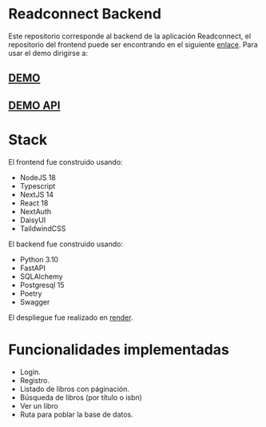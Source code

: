 # Readconnect Backend

Este repositorio corresponde al backend de la aplicación Readconnect, el repositorio del frontend puede ser encontrando
en el siguiente [enlace](https://github.com/YeisonKirax/readconnect-frontend). Para usar el demo dirigirse a:

## [DEMO](https://readconnect-front-dev.onrender.com)

## [DEMO API](https://readconnect-backend-dev.onrender.com/docs)

# Stack

El frontend fue construido usando:

* NodeJS 18
* Typescript
* NextJS 14
* React 18
* NextAuth
* DaisyUI
* TaildwindCSS

El backend fue construido usando:

* Python 3.10
* FastAPI
* SQLAlchemy
* Postgresql 15
* Poetry
* Swagger

El despliegue fue realizado en [render](https://render.com).

# Funcionalidades implementadas

* Login.
* Registro.
* Listado de libros con páginación.
* Búsqueda de libros (por título o isbn)
* Ver un libro
* Ruta para poblar la base de datos.
